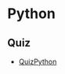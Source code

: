 # Python

## Quiz

- [QuizPython](https://github.com/fahadraisfahad/Notes/blob/main/Programming/Python/Quiz.jpeg)


